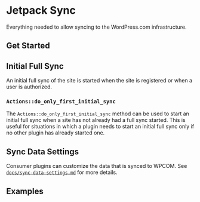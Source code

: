 # Jetpack Sync

Everything needed to allow syncing to the WordPress.com infrastructure.

## Get Started

## Initial Full Sync

An initial full sync of the site is started when the site is registered or when a user is authorized.

### `Actions::do_only_first_initial_sync`

The `Actions::do_only_first_initial_sync` method can be used to start an initial full sync when a site has not already had a full sync started. This is useful for situations in which a plugin needs to start an initial full sync only if no other plugin has already started one.

## Sync Data Settings

Consumer plugins can customize the data that is synced to WPCOM. See [`docs/sync-data-settings.md`](docs/sync-data-settings.md) for more details.

## Examples
